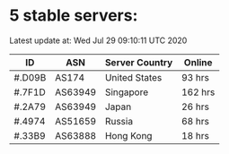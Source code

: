 # 5 stable servers:

Latest update at: Wed Jul 29 09:10:11 UTC 2020

| ID | ASN | Server Country | Online |
| -- | --- | -------------- | ------ |
| #.D09B | AS174 | United States | 93 hrs |
| #.7F1D | AS63949 | Singapore | 162 hrs |
| #.2A79 | AS63949 | Japan | 26 hrs |
| #.4974 | AS51659 | Russia | 68 hrs |
| #.33B9 | AS63888 | Hong Kong | 18 hrs |

